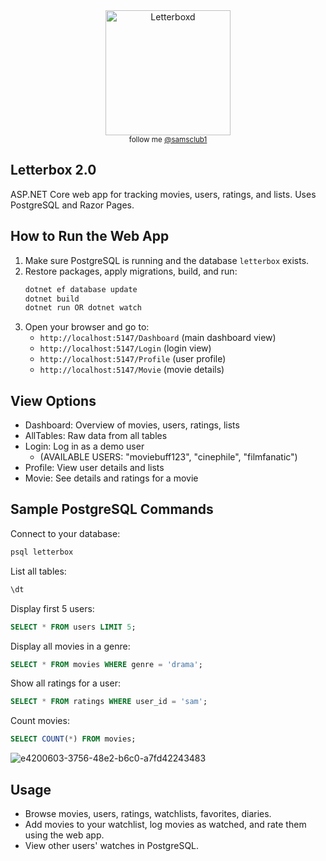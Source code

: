 
<div align="center">
  <img src="https://a.ltrbxd.com/logos/letterboxd-logo-h-pos-rgb-1000px.png" alt="Letterboxd" width="200"/>
  <br>
  <sub>follow me <a href="https://letterboxd.com/samsclub1/">@samsclub1</a></sub>
</div>


## Letterbox 2.0

ASP.NET Core web app for tracking movies, users, ratings, and lists. Uses PostgreSQL and Razor Pages.

## How to Run the Web App
1. Make sure PostgreSQL is running and the database `letterbox` exists.
2. Restore packages, apply migrations, build, and run:
	```powershell
	dotnet ef database update
	dotnet build
	dotnet run OR dotnet watch
	```
3. Open your browser and go to:
	- `http://localhost:5147/Dashboard` (main dashboard view)
	- `http://localhost:5147/Login` (login view)
	- `http://localhost:5147/Profile` (user profile)
	- `http://localhost:5147/Movie` (movie details)

## View Options
- Dashboard: Overview of movies, users, ratings, lists
- AllTables: Raw data from all tables
- Login: Log in as a demo user
  	- (AVAILABLE USERS: "moviebuff123", "cinephile", "filmfanatic")
- Profile: View user details and lists
- Movie: See details and ratings for a movie

## Sample PostgreSQL Commands
Connect to your database:
```powershell
psql letterbox
```
List all tables:
```sql
\dt
```
Display first 5 users:
```sql
SELECT * FROM users LIMIT 5;
```
Display all movies in a genre:
```sql
SELECT * FROM movies WHERE genre = 'drama';
```
Show all ratings for a user:
```sql
SELECT * FROM ratings WHERE user_id = 'sam';
```
Count movies:
```sql
SELECT COUNT(*) FROM movies;
```
![e4200603-3756-48e2-b6c0-a7fd42243483](https://github.com/user-attachments/assets/dd29d815-2c28-4f08-ad05-2c29867e4cb6)




## Usage
- Browse movies, users, ratings, watchlists, favorites, diaries.
- Add movies to your watchlist, log movies as watched, and rate them using the web app.
- View other users' watches in PostgreSQL.


